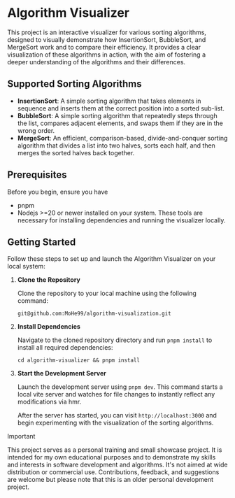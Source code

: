 # Algorithm Visualizer

This project is an interactive visualizer for various sorting algorithms, designed to visually demonstrate how InsertionSort, BubbleSort, and MergeSort work and to compare their efficiency. It provides a clear visualization of these algorithms in action, with the aim of fostering a deeper understanding of the algorithms and their differences.

## Supported Sorting Algorithms

- **InsertionSort**: A simple sorting algorithm that takes elements in sequence and inserts them at the correct position into a sorted sub-list.
- **BubbleSort**: A simple sorting algorithm that repeatedly steps through the list, compares adjacent elements, and swaps them if they are in the wrong order.
- **MergeSort**: An efficient, comparison-based, divide-and-conquer sorting algorithm that divides a list into two halves, sorts each half, and then merges the sorted halves back together.

## Prerequisites
Before you begin, ensure you have 
- pnpm
- Nodejs >=20 or
newer installed on your system. These tools are necessary for installing dependencies and running the visualizer locally.

## Getting Started

Follow these steps to set up and launch the Algorithm Visualizer on your local system:

1. **Clone the Repository**

   Clone the repository to your local machine using the following command:

    `git@github.com:MoHe99/algorithm-visualization.git`
    
2. **Install Dependencies**

    Navigate to the cloned repository directory and run `pnpm install` to install all required dependencies:

    `cd algorithm-visualizer && pnpm install`


3. **Start the Development Server**

    Launch the development server using `pnpm dev`. This command starts a local vite server and watches for file changes to instantly reflect any modifications via hmr.

    After the server has started, you can visit `http://localhost:3000` and begin experimenting with the visualization of the sorting algorithms.

> [!Important]
> This project serves as a personal training and small showcase project. It is intended for my own educational purposes and to demonstrate my skills and interests in software development and algorithms. It's not aimed at wide distribution or commercial use. Contributions, feedback, and suggestions are welcome but please note that this is an older personal development project.


